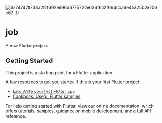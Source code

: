 ![68747470733a2f2f692e696d6775722e636f6d2f664c4a6e4b32502e706e67 (1)](https://github.com/najmunnaharhira/job_finder-master12/assets/107489391/4865cba7-72d2-4b32-a14c-c34a535c92ba)
# job

A new Flutter project.

## Getting Started

This project is a starting point for a Flutter application.

A few resources to get you started if this is your first Flutter project:

- [Lab: Write your first Flutter app](https://flutter.dev/docs/get-started/codelab)
- [Cookbook: Useful Flutter samples](https://flutter.dev/docs/cookbook)

For help getting started with Flutter, view our
[online documentation](https://flutter.dev/docs), which offers tutorials,
samples, guidance on mobile development, and a full API reference.
